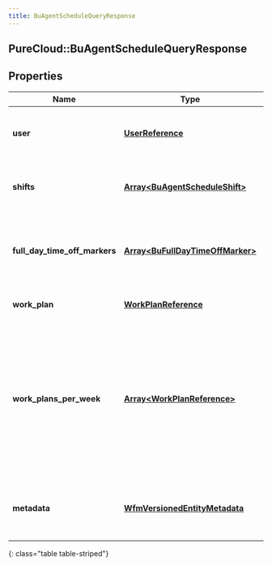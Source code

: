 ```yaml
---
title: BuAgentScheduleQueryResponse
---
```

## PureCloud::BuAgentScheduleQueryResponse

## Properties

|Name | Type | Description | Notes|
|------------ | ------------- | ------------- | -------------|
| **user** | [**UserReference**](UserReference.html) | The user to whom this agent schedule applies | [optional] |
| **shifts** | [**Array&lt;BuAgentScheduleShift&gt;**](BuAgentScheduleShift.html) | The shift definitions for this agent schedule | [optional] |
| **full_day_time_off_markers** | [**Array&lt;BuFullDayTimeOffMarker&gt;**](BuFullDayTimeOffMarker.html) | Full day time off markers which apply to this agent schedule | [optional] |
| **work_plan** | [**WorkPlanReference**](WorkPlanReference.html) | The work plan for this user | [optional] |
| **work_plans_per_week** | [**Array&lt;WorkPlanReference&gt;**](WorkPlanReference.html) | The work plans per week for this user from the work plan rotation. Null values in the list denotes that user is not part of any work plan for that week | [optional] |
| **metadata** | [**WfmVersionedEntityMetadata**](WfmVersionedEntityMetadata.html) | Versioned entity metadata for this agent schedule | [optional] |
{: class="table table-striped"}


